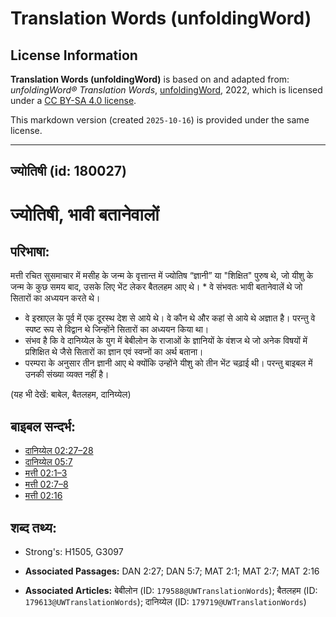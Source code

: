 # Translation Words (unfoldingWord)

## License Information

**Translation Words (unfoldingWord)** is based on and adapted from: _unfoldingWord® Translation Words_, [unfoldingWord](https://unfoldingword.org/utw), 2022, which is licensed under a [CC BY-SA 4.0 license](https://creativecommons.org/licenses/by-sa/4.0/legalcode.en).

This markdown version (created `2025-10-16`) is provided under the same license.



--------------------------------

## ज्योतिषी (id: 180027)

ज्योतिषी, भावी बतानेवालों
=========================

परिभाषा:
--------

मत्ती रचित सुसमाचार में मसीह के जन्म के वृत्तान्त में ज्योतिष “ज्ञानी” या "शिक्षित" पुरुष थे, जो यीशु के जन्म के कुछ समय बाद, उसके लिए भेंट लेकर बैतलहम आए थे। \* वे संभवतः भावी बतानेवालें थे जो सितारों का अध्ययन करते थे।

* वे इस्राएल के पूर्व में एक दूरस्थ देश से आये थे। वे कौन थे और कहां से आये थे अज्ञात है। परन्तु वे स्पष्ट रूप से विद्वान थे जिन्होंने सितारों का अध्ययन किया था।
* संभव है कि वे दानिय्येल के युग में बेबीलोन के राजाओं के ज्ञानियों के वंशज थे जो अनेक विषयों में प्रशिक्षित थे जैसे सितारों का ज्ञान एवं स्वप्नों का अर्थ बताना।
* परम्परा के अनुसार तीन ज्ञानी आए थे क्योंकि उन्होंने यीशु को तीन भेंट चढ़ाई थी। परन्तु बाइबल में उनकी संख्या व्यक्त नहीं है।

(यह भी देखें: बाबेल, बैतलहम, दानिय्येल)

बाइबल सन्दर्भ:
--------------

* [दानिय्येल 02:27–28](https://ref.ly/Dan2:27-Dan2:28)
* [दानिय्येल 05:7](https://ref.ly/Dan5:7)
* [मत्ती 02:1–3](https://ref.ly/Matt2:1-Matt2:3)
* [मत्ती 02:7–8](https://ref.ly/Matt2:7-Matt2:8)
* [मत्ती 02:16](https://ref.ly/Matt2:16)

शब्द तथ्य:
----------

* Strong's: H1505, G3097

* **Associated Passages:** DAN 2:27; DAN 5:7; MAT 2:1; MAT 2:7; MAT 2:16
* **Associated Articles:** बेबीलोन (ID: `179588@UWTranslationWords`); बैतलहम (ID: `179613@UWTranslationWords`); दानिय्येल (ID: `179719@UWTranslationWords`)

